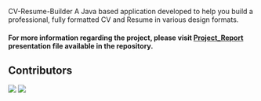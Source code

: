 CV-Resume-Builder
A Java based application developed to help you build a professional, fully formatted CV and Resume in various design formats.

#### For more information regarding the project, please visit [Project_Report](https://github.com/meetakbari/CV-Resume-Builder/blob/master/Project_Report.pdf) presentation file available in the repository.


## Contributors
[![](https://avatars1.githubusercontent.com/u/56075605?s=50&u=bf99d5c66a0749903135b279cf00e8ecf0e26d77&v=4)](https://github.com/meetakbari)
[![](https://avatars0.githubusercontent.com/u/55320599?s=50&v=4)](https://github.com/MayankkumarTank)

